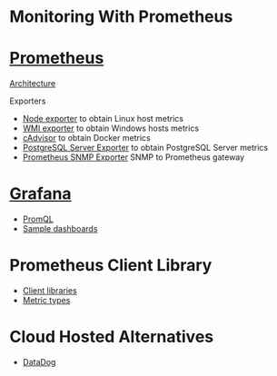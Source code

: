 # Monitoring With Prometheus

# [Prometheus](https://prometheus.io/)

[Architecture](https://prometheus.io/docs/introduction/overview/#architecture)

Exporters
- [Node exporter](https://github.com/prometheus/node_exporter) to obtain Linux host metrics
- [WMI exporter](https://github.com/martinlindhe/wmi_exporter) to obtain Windows hosts metrics
- [cAdvisor](https://github.com/google/cadvisor) to obtain Docker metrics 
- [PostgreSQL Server Exporter](https://github.com/wrouesnel/postgres_exporter) to obtain PostgreSQL Server metrics
- [Prometheus SNMP Exporter](https://github.com/prometheus/snmp_exporter) SNMP to Prometheus gateway



# [Grafana](https://grafana.com/)


- [PromQL](https://prometheus.io/docs/prometheus/latest/querying/basics/#querying-prometheus)
- [Sample dashboards](https://grafana.com/dashboards)



# Prometheus Client Library

- [Client libraries](https://prometheus.io/docs/instrumenting/clientlibs/#client-libraries)
- [Metric types](https://prometheus.io/docs/concepts/metric_types/#metric-types)


# Cloud Hosted Alternatives

- [DataDog](https://docs.datadoghq.com/integrations/prometheus/)

